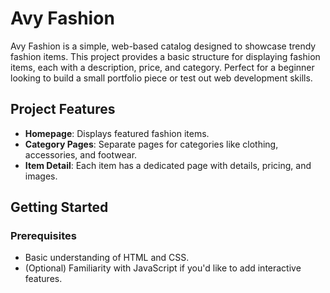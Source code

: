 # Avy Fashion

Avy Fashion is a simple, web-based catalog designed to showcase trendy fashion items. This project provides a basic structure for displaying fashion items, each with a description, price, and category. Perfect for a beginner looking to build a small portfolio piece or test out web development skills.

## Project Features
- **Homepage**: Displays featured fashion items.
- **Category Pages**: Separate pages for categories like clothing, accessories, and footwear.
- **Item Detail**: Each item has a dedicated page with details, pricing, and images.

## Getting Started

### Prerequisites
- Basic understanding of HTML and CSS.
- (Optional) Familiarity with JavaScript if you'd like to add interactive features.

